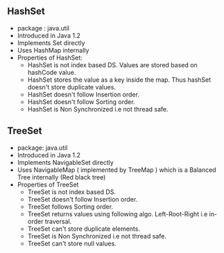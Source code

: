 
## HashSet

* package : java.util
* Introduced in Java 1.2
* Implements Set directly
* Uses HashMap internally
* Properties of HashSet: 
	* HashSet is not index based DS. Values are stored based on hashCode value.
	* HashSet stores the value as a key inside the map. Thus hashSet doesn't store duplicate values.
	* HashSet doesn't follow  Insertion order.
	* HashSet doesn't follow  Sorting order.
	* HashSet is Non Synchronized i.e not thread safe.
## TreeSet

* package: java.util
* Introduced in Java 1.2
* Implements NavigableSet directly
* Uses NavigableMap ( implemented by TreeMap ) which is a Balanced Tree internally (Red black tree) 
* Properties of TreeSet
	* TreeSet is not index based DS.
	* TreeSet doesn't follow Insertion order.
	* TreeSet follows  Sorting order.
	* TreeSet returns values using following algo. Left-Root-Right i.e in-order traversal.
	* TreeSet can't store duplicate elements.
	* TreeSet is Non Synchronized i.e not thread safe.
	* TreeSet can't store null values.